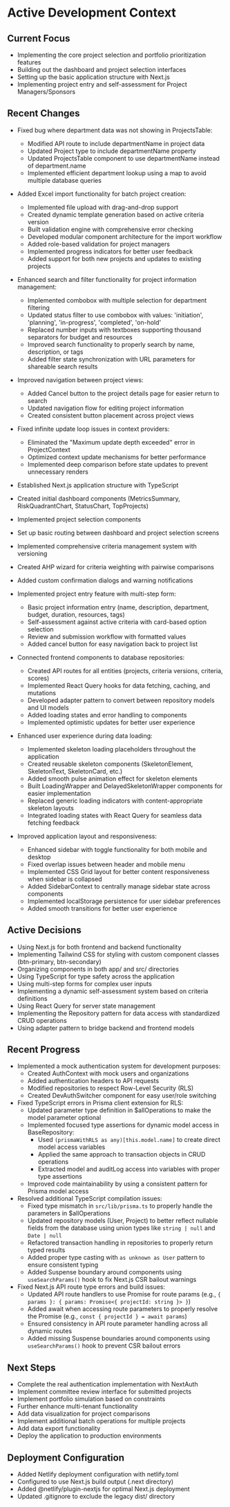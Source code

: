 # Active Development Context

## Current Focus
- Implementing the core project selection and portfolio prioritization features
- Building out the dashboard and project selection interfaces
- Setting up the basic application structure with Next.js
- Implementing project entry and self-assessment for Project Managers/Sponsors

## Recent Changes
- Fixed bug where department data was not showing in ProjectsTable:
  - Modified API route to include departmentName in project data
  - Updated Project type to include departmentName property
  - Updated ProjectsTable component to use departmentName instead of department.name
  - Implemented efficient department lookup using a map to avoid multiple database queries

- Added Excel import functionality for batch project creation:
  - Implemented file upload with drag-and-drop support
  - Created dynamic template generation based on active criteria version
  - Built validation engine with comprehensive error checking
  - Developed modular component architecture for the import workflow
  - Added role-based validation for project managers
  - Implemented progress indicators for better user feedback
  - Added support for both new projects and updates to existing projects
- Enhanced search and filter functionality for project information management:
  - Implemented combobox with multiple selection for department filtering
  - Updated status filter to use combobox with values: 'initiation', 'planning', 'in-progress', 'completed', 'on-hold'
  - Replaced number inputs with textboxes supporting thousand separators for budget and resources
  - Improved search functionality to properly search by name, description, or tags
  - Added filter state synchronization with URL parameters for shareable search results
- Improved navigation between project views:
  - Added Cancel button to the project details page for easier return to search
  - Updated navigation flow for editing project information
  - Created consistent button placement across project views
- Fixed infinite update loop issues in context providers:
  - Eliminated the "Maximum update depth exceeded" error in ProjectContext
  - Optimized context update mechanisms for better performance
  - Implemented deep comparison before state updates to prevent unnecessary renders
- Established Next.js application structure with TypeScript
- Created initial dashboard components (MetricsSummary, RiskQuadrantChart, StatusChart, TopProjects)
- Implemented project selection components
- Set up basic routing between dashboard and project selection screens
- Implemented comprehensive criteria management system with versioning
- Created AHP wizard for criteria weighting with pairwise comparisons
- Added custom confirmation dialogs and warning notifications
- Implemented project entry feature with multi-step form:
  - Basic project information entry (name, description, department, budget, duration, resources, tags)
  - Self-assessment against active criteria with card-based option selection
  - Review and submission workflow with formatted values
  - Added cancel button for easy navigation back to project list
- Connected frontend components to database repositories:
  - Created API routes for all entities (projects, criteria versions, criteria, scores)
  - Implemented React Query hooks for data fetching, caching, and mutations
  - Developed adapter pattern to convert between repository models and UI models
  - Added loading states and error handling to components
  - Implemented optimistic updates for better user experience
- Enhanced user experience during data loading:
  - Implemented skeleton loading placeholders throughout the application
  - Created reusable skeleton components (SkeletonElement, SkeletonText, SkeletonCard, etc.)
  - Added smooth pulse animation effect for skeleton elements
  - Built LoadingWrapper and DelayedSkeletonWrapper components for easier implementation
  - Replaced generic loading indicators with content-appropriate skeleton layouts
  - Integrated loading states with React Query for seamless data fetching feedback
- Improved application layout and responsiveness:
  - Enhanced sidebar with toggle functionality for both mobile and desktop
  - Fixed overlap issues between header and mobile menu
  - Implemented CSS Grid layout for better content responsiveness when sidebar is collapsed
  - Added SidebarContext to centrally manage sidebar state across components
  - Implemented localStorage persistence for user sidebar preferences
  - Added smooth transitions for better user experience

## Active Decisions
- Using Next.js for both frontend and backend functionality
- Implementing Tailwind CSS for styling with custom component classes (btn-primary, btn-secondary)
- Organizing components in both app/ and src/ directories
- Using TypeScript for type safety across the application
- Using multi-step forms for complex user inputs
- Implementing a dynamic self-assessment system based on criteria definitions
- Using React Query for server state management
- Implementing the Repository pattern for data access with standardized CRUD operations
- Using adapter pattern to bridge backend and frontend models

## Recent Progress
- Implemented a mock authentication system for development purposes:
  - Created AuthContext with mock users and organizations
  - Added authentication headers to API requests
  - Modified repositories to respect Row-Level Security (RLS)
  - Created DevAuthSwitcher component for easy user/role switching
- Fixed TypeScript errors in Prisma client extension for RLS:
  - Updated parameter type definition in $allOperations to make the model parameter optional
  - Implemented focused type assertions for dynamic model access in BaseRepository:
    - Used `(prismaWithRLS as any)[this.model.name]` to create direct model access variables
    - Applied the same approach to transaction objects in CRUD operations
    - Extracted model and auditLog access into variables with proper type assertions
  - Improved code maintainability by using a consistent pattern for Prisma model access
- Resolved additional TypeScript compilation issues:
  - Fixed type mismatch in `src/lib/prisma.ts` to properly handle the parameters in $allOperations
  - Updated repository models (User, Project) to better reflect nullable fields from the database using union types like `string | null` and `Date | null`
  - Refactored transaction handling in repositories to properly return typed results
  - Added proper type casting with `as unknown as User` pattern to ensure consistent typing
  - Added Suspense boundary around components using `useSearchParams()` hook to fix Next.js CSR bailout warnings
- Fixed Next.js API route type errors and build issues:
  - Updated API route handlers to use Promise for route params (e.g., `{ params }: { params: Promise<{ projectId: string }> }`)
  - Added await when accessing route parameters to properly resolve the Promise (e.g., `const { projectId } = await params`)
  - Ensured consistency in API route parameter handling across all dynamic routes
  - Added missing Suspense boundaries around components using `useSearchParams()` hook to prevent CSR bailout errors

## Next Steps
- Complete the real authentication implementation with NextAuth
- Implement committee review interface for submitted projects
- Implement portfolio simulation based on constraints
- Further enhance multi-tenant functionality
- Add data visualization for project comparisons
- Implement additional batch operations for multiple projects
- Add data export functionality
- Deploy the application to production environments

## Deployment Configuration
- Added Netlify deployment configuration with netlify.toml
- Configured to use Next.js build output (.next directory)
- Added @netlify/plugin-nextjs for optimal Next.js deployment
- Updated .gitignore to exclude the legacy dist/ directory
